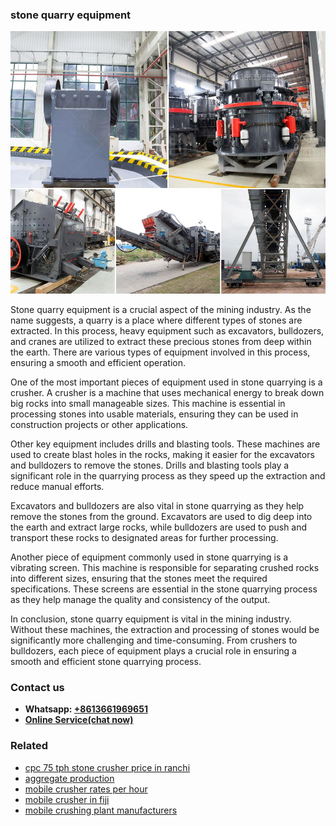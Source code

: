 <h3>stone quarry equipment</h3><img src='1702950591.jpg' alt=''><p>Stone quarry equipment is a crucial aspect of the mining industry. As the name suggests, a quarry is a place where different types of stones are extracted. In this process, heavy equipment such as excavators, bulldozers, and cranes are utilized to extract these precious stones from deep within the earth. There are various types of equipment involved in this process, ensuring a smooth and efficient operation.</p><p>One of the most important pieces of equipment used in stone quarrying is a crusher. A crusher is a machine that uses mechanical energy to break down big rocks into small manageable sizes. This machine is essential in processing stones into usable materials, ensuring they can be used in construction projects or other applications.</p><p>Other key equipment includes drills and blasting tools. These machines are used to create blast holes in the rocks, making it easier for the excavators and bulldozers to remove the stones. Drills and blasting tools play a significant role in the quarrying process as they speed up the extraction and reduce manual efforts.</p><p>Excavators and bulldozers are also vital in stone quarrying as they help remove the stones from the ground. Excavators are used to dig deep into the earth and extract large rocks, while bulldozers are used to push and transport these rocks to designated areas for further processing.</p><p>Another piece of equipment commonly used in stone quarrying is a vibrating screen. This machine is responsible for separating crushed rocks into different sizes, ensuring that the stones meet the required specifications. These screens are essential in the stone quarrying process as they help manage the quality and consistency of the output.</p><p>In conclusion, stone quarry equipment is vital in the mining industry. Without these machines, the extraction and processing of stones would be significantly more challenging and time-consuming. From crushers to bulldozers, each piece of equipment plays a crucial role in ensuring a smooth and efficient stone quarrying process.</p><h3>Contact us</h3><ul><li><strong>Whatsapp:&nbsp;<a href="https://wa.me/8613661969651">+8613661969651</a></strong></li><li><a href="https://swt.shibang-china.com/?git&amp;zhl&amp;stone quarry equipment"><strong>Online Service(chat now)</strong></a></li></ul><h3>Related</h3><ul><li><a href='cpc 75 tph stone crusher price in ranchi.md'>cpc 75 tph stone crusher price in ranchi</a></li><li><a href='aggregate production.md'>aggregate production</a></li><li><a href='mobile crusher rates per hour.md'>mobile crusher rates per hour</a></li><li><a href='mobile crusher in fiji.md'>mobile crusher in fiji</a></li><li><a href='mobile crushing plant manufacturers.md'>mobile crushing plant manufacturers</a></li></ul>